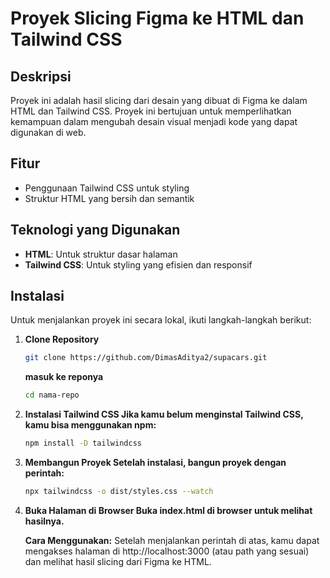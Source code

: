 # Proyek Slicing Figma ke HTML dan Tailwind CSS

## Deskripsi
Proyek ini adalah hasil slicing dari desain yang dibuat di Figma ke dalam HTML dan Tailwind CSS. Proyek ini bertujuan untuk memperlihatkan kemampuan dalam mengubah desain visual menjadi kode yang dapat digunakan di web.

## Fitur
- Penggunaan Tailwind CSS untuk styling
- Struktur HTML yang bersih dan semantik

## Teknologi yang Digunakan
- **HTML**: Untuk struktur dasar halaman
- **Tailwind CSS**: Untuk styling yang efisien dan responsif

## Instalasi
Untuk menjalankan proyek ini secara lokal, ikuti langkah-langkah berikut:

1. **Clone Repository**
   ```bash
   git clone https://github.com/DimasAditya2/supacars.git
   ```
   **masuk ke reponya**
   ```bash
   cd nama-repo
   ```

2. **Instalasi Tailwind CSS Jika kamu belum menginstal Tailwind CSS, kamu bisa menggunakan npm:**
    ```bash
    npm install -D tailwindcss
    ```
3. **Membangun Proyek Setelah instalasi, bangun proyek dengan perintah:**
    ```bash
    npx tailwindcss -o dist/styles.css --watch
    ```
4. **Buka Halaman di Browser Buka index.html di browser untuk melihat hasilnya.**

    **Cara Menggunakan:** Setelah menjalankan perintah di atas, kamu dapat mengakses halaman di http://localhost:3000 (atau path yang sesuai) dan melihat hasil slicing dari Figma ke HTML.
